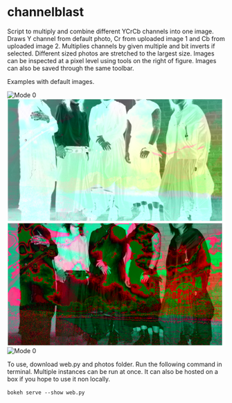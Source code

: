 # channelblast

Script to multiply and combine different YCrCb channels into one image. Draws Y channel from default photo, Cr from uploaded image 1 and Cb from uploaded image 2. Multiplies channels by given multiple and bit inverts if selected. Different sized photos are stretched to the largest size. Images can be inspected at a pixel level using tools on the right of figure. Images can also be saved through the same toolbar. 

Examples with default images. 

![Mode 0](./ex7.png)
![Mode 0](./ex4.png)
![Mode 0](./ex2.png)
![Mode 0](./ex1.png)

To use, download web.py and photos folder. Run the following command in terminal. Multiple instances can be run at once. It can also be hosted on a box if you hope to use it non locally.  

<pre><code>bokeh serve --show web.py</code></pre>
